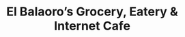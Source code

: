 ---
title: "El Balaoro’s Grocery, Eatery & Internet Cafe"
url: /cabugao/el-balaoros-grocery-eatery-and-internet-cafe/
shop: general
---